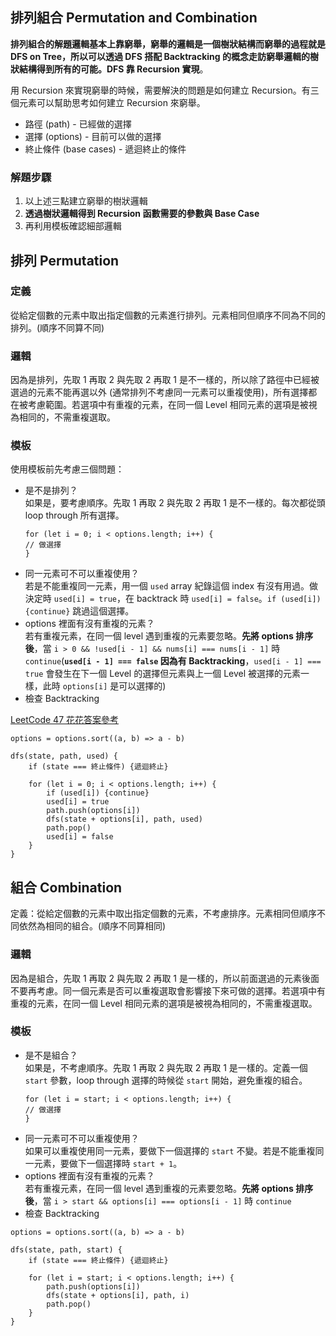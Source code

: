 ## 排列組合 Permutation and Combination

**排列組合的解題邏輯基本上靠窮舉，窮舉的邏輯是一個樹狀結構而窮舉的過程就是 DFS on Tree，所以可以透過 DFS 搭配 Backtracking 的概念走訪窮舉邏輯的樹狀結構得到所有的可能。DFS 靠 Recursion 實現**。

用 Recursion 來實現窮舉的時候，需要解決的問題是如何建立 Recursion。有三個元素可以幫助思考如何建立 Recursion 來窮舉。

* 路徑 (path) - 已經做的選擇
* 選擇 (options) - 目前可以做的選擇
* 終止條件 (base cases) - 遞迴終止的條件

### 解題步驟

1. 以上述三點建立窮舉的樹狀邏輯
2. **透過樹狀邏輯得到 Recursion 函數需要的參數與 Base Case**
3. 再利用模板確認細部邏輯

## 排列 Permutation

### 定義

從給定個數的元素中取出指定個數的元素進行排列。元素相同但順序不同為不同的排列。(順序不同算不同)

### 邏輯

因為是排列，先取 1 再取 2 與先取 2 再取 1 是不一樣的，所以除了路徑中已經被選過的元素不能再選以外 (通常排列不考慮同一元素可以重複使用)，所有選擇都在被考慮範圍。若選項中有重複的元素，在同一個 Level 相同元素的選項是被視為相同的，不需重複選取。

### 模板

使用模板前先考慮三個問題：

* 是不是排列？         
如果是，要考慮順序。先取 1 再取 2 與先取 2 再取 1 是不一樣的。每次都從頭 loop through 所有選擇。
	```
	for (let i = 0; i < options.length; i++) {
	// 做選擇
	}
	```
* 同一元素可不可以重複使用？      
若是不能重複同一元素，用一個 `used` array 紀錄這個 index 有沒有用過。做決定時 `used[i] = true`，在 backtrack 時  `used[i] = false`。`if (used[i]) {continue}` 跳過這個選擇。
* options 裡面有沒有重複的元素？        
若有重複元素，在同一個 level 遇到重複的元素要忽略。**先將 options 排序後**，當 `i > 0 && !used[i - 1] && nums[i] === nums[i - 1]` 時 `continue`(**`used[i - 1] === false` 因為有 Backtracking**，`used[i - 1] === true` 會發生在下一個 Level 的選擇但元素與上一個 Level 被選擇的元素一樣，此時 `options[i]` 是可以選擇的)
* 檢查 Backtracking

[LeetCode 47 花花答案參考](https://zxi.mytechroad.com/blog/searching/leetcode-47-permutations-ii/)

```
options = options.sort((a, b) => a - b)

dfs(state, path, used) {
	if (state === 終止條件) {遞迴終止}
	
	for (let i = 0; i < options.length; i++) {
		if (used[i]) {continue}
		used[i] = true
		path.push(options[i])
		dfs(state + options[i], path, used)
		path.pop()
		used[i] = false
	}
}
```

## 組合 Combination

定義：從給定個數的元素中取出指定個數的元素，不考慮排序。元素相同但順序不同依然為相同的組合。(順序不同算相同)

### 邏輯

因為是組合，先取 1 再取 2 與先取 2 再取 1 是一樣的，所以前面選過的元素後面不要再考慮。同一個元素是否可以重複選取會影響接下來可做的選擇。若選項中有重複的元素，在同一個 Level 相同元素的選項是被視為相同的，不需重複選取。

### 模板

* 是不是組合？      
如果是，不考慮順序。先取 1 再取 2 與先取 2 再取 1 是一樣的。定義一個 `start` 參數，loop through 選擇的時候從 `start` 開始，避免重複的組合。
	```
	for (let i = start; i < options.length; i++) {
	// 做選擇
	}
	```
* 同一元素可不可以重複使用？      
如果可以重複使用同一元素，要做下一個選擇的 `start` 不變。若是不能重複同一元素，要做下一個選擇時 `start + 1`。
* options 裡面有沒有重複的元素？        
若有重複元素，在同一個 level 遇到重複的元素要忽略。**先將 options 排序後**，當 `i > start && options[i] === options[i - 1]` 時 `continue`
* 檢查 Backtracking

```
options = options.sort((a, b) => a - b)
	
dfs(state, path, start) {
	if (state === 終止條件) {遞迴終止}
	
	for (let i = start; i < options.length; i++) {
		path.push(options[i])
		dfs(state + options[i], path, i)
		path.pop()
	}
}
```